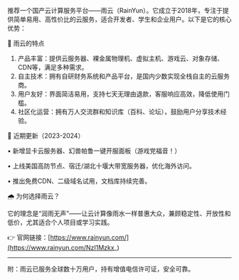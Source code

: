 推荐一个国产云计算服务平台——雨云（RainYun）。它成立于2018年，专注于提供简单易用、高性价比的云服务，适合开发者、学生和企业用户。以下是它的核心优势：

🌟 雨云的特点

1. 产品丰富：提供云服务器、裸金属物理机、虚拟主机、游戏云、对象存储、CDN等，满足多种需求。  
2. 自主技术：拥有自研财务系统和产品平台，是国内少数实现全栈自主的云服务商。  
3. 用户友好：界面简洁易用，支持七天无理由退款，客服响应高效，降低使用门槛。  
4. 社区化运营：拥有万人交流群和知识库（百科、论坛），鼓励用户分享技术经验。  

🚀 近期更新（2023-2024）

• 新增显卡云服务器、幻兽帕鲁一键开服面板（游戏党福音！）  

• 上线美国高防节点、宿迁/湖北十堰大带宽服务器，优化海外访问。  

• 推出免费CDN、二级域名试用，文档库持续完善。  

🌧️ 为何选择雨云？

它的理念是“润雨无声”——让云计算像雨水一样普惠大众，兼顾稳定性、开放性和低价，尤其适合个人项目或学习实践。  

👉 官网链接：[https://www.rainyun.com/](https://www.rainyun.com/NzI1Mzkx_)

---  
附：雨云已服务全球数十万用户，持有增值电信许可证，安全可靠。